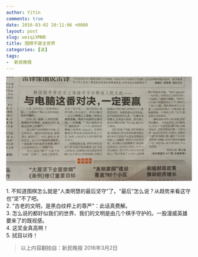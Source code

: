 ```yaml
---
author: YiYin
comments: true
date: 2016-03-02 20:11:06 +0800
layout: post
slug: weiqiXMWB
title: 围棋不是全世界
categories: [读]
tags:
-  新民晚报
---
```

![](/public/images/newspaper/weiqi.jpg)

<div class="readreview">
1. 不知道围棋怎么就是“人类明慧的最后坚守”了。“最后”怎么说？从趋势来看这守也“坚”不了吧。<br/>
2. "古老的文明，是黑白纹枰上的尊严"：此话真费解。<br/>
3. 怎么说的都好似我们的世界、我们的文明是由几个棋手守护的。一股漫威英雄要来了的既视感。<br/>
4. 这奖金真高啊！<br/>
5. 拭目以待！
</div>

<div class="quote"> <blockquote>
    	以上内容翻拍自：新民晚报 2016年3月2日</a>
    </blockquote>
</div>
